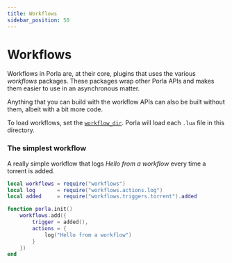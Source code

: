```yaml
---
title: Workflows
sidebar_position: 50
---
```


# Workflows

Workflows in Porla are, at their core, plugins that uses the various _workflows_
packages. These packages wrap other Porla APIs and makes them easier to use in
an asynchronous matter.

Anything that you can build with the workflow APIs can also be built without them,
albeit with a bit more code.

To load workflows, set the [`workflow_dir`](../configuration.md#workflow_dir).
Porla will load each `.lua` file in this directory.

### The simplest workflow

A really simple workflow that logs _Hello from a workflow_ every time a torrent
is added.

```lua title="workflows/the-simplest-workflow.lua"
local workflows = require("workflows")
local log       = require("workflows.actions.log")
local added     = require("workflows.triggers.torrent").added

function porla.init()
    workflows.add({
        trigger = added(),
        actions = {
            log("Hello from a workflow")
        }
    })
end
```

